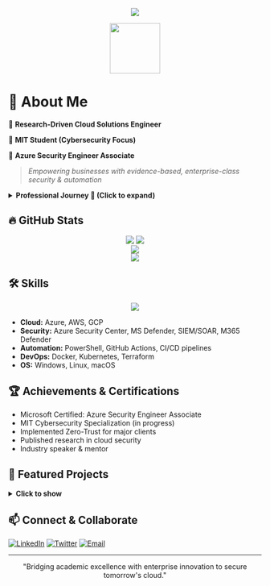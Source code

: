 <p align="center">
  <img src="https://readme-typing-svg.herokuapp.com/?lines=Hi,+I'm+Ariff+Mohamed!;Cloud+Security+Engineer+%7C+MIT+Cybersec+%7C+Open+Source+Innovator;Delivering+Secure+Azure+Cloud+Solutions;Let's+Build+with+Automation+and+AI!&center=true&size=32" />
</p>

<p align="center">
  <img src="https://user-images.githubusercontent.com/6814173/89183265-638ee380-d5a4-11ea-9b91-db33b5cba4ea.gif" height="100" />
</p>

# 🌟 About Me

🔹 **Research-Driven Cloud Solutions Engineer**

🔹 **MIT Student (Cybersecurity Focus)** 

🔹 **Azure Security Engineer Associate** 

> _Empowering businesses with evidence-based, enterprise-class security & automation_

<details>
  <summary><b>Professional Journey 🚀 (Click to expand)</b></summary>

- 10+ years in IT and cloud, specializing in secure deployments & automation
- Published research on Zero-Trust architecture in hybrid clouds
- Delivered enterprise-scale cloud projects (Azure, Intune, PowerShell)
- Advanced threat intelligence, automation, and compliance frameworks
</details>

## 🔥 GitHub Stats

<p align="center">
  <img src="https://github-readme-stats.vercel.app/api?username=a-ariff&show_icons=true&theme=tokyonight" />
  <img src="https://github-readme-streak-stats.herokuapp.com/?user=a-ariff&theme=tokyonight" />
  
  <br/>
  
  <img src="https://github-profile-trophy.vercel.app/?username=a-ariff&theme=algolia&row=1&column=8" />
  
  <br/>
  
  <img src="https://github-readme-activity-graph.cyclic.app/graph?username=a-ariff&theme=github-compact" />
</p>

## 🛠️ Skills

<p align="center">
  <img src="https://skillicons.dev/icons?i=azure,powershell,python,typescript,linux,js,github,git,vscode,windows,css,html,docker,aws,gcp,graphql,md" />
</p>

- **Cloud:** Azure, AWS, GCP
- **Security:** Azure Security Center, MS Defender, SIEM/SOAR, M365 Defender
- **Automation:** PowerShell, GitHub Actions, CI/CD pipelines
- **DevOps:** Docker, Kubernetes, Terraform
- **OS:** Windows, Linux, macOS

## 🏆 Achievements & Certifications

- Microsoft Certified: Azure Security Engineer Associate
- MIT Cybersecurity Specialization (in progress)
- Implemented Zero-Trust for major clients
- Published research in cloud security
- Industry speaker & mentor

## 💼 Featured Projects

<details>
  <summary><b>Click to show</b></summary>

### 🔧 Intune Remediation Scripts
- Automated compliance enforcement
- Device remediation, reporting, analytics
- Zero touch deployment solutions

### ☁️ Azure Security Baselines
- Security config templates, compliance automation, infrastructure as code

### 🤖 AI/ML Security Integrations
- Applied ML to threat detection, response, and cloud security analytics
</details>

## 📫 Connect & Collaborate

[![LinkedIn](https://img.shields.io/badge/-LinkedIn-0077B5?style=for-the-badge&logo=linkedin&logoColor=white)](https://linkedin.com/in/a-ariff)
[![Twitter](https://img.shields.io/badge/-X-000?style=for-the-badge&logo=twitter&logoColor=white)](https://twitter.com/ia_ariff)
[![Email](https://img.shields.io/badge/-Email-D14836?style=for-the-badge&logo=gmail&logoColor=white)](mailto:ariff.mit@gmail.com)

---
<p align="center">"Bridging academic excellence with enterprise innovation to secure tomorrow's cloud."</p>
